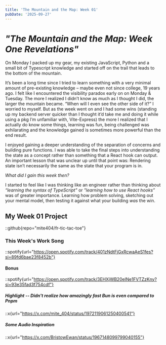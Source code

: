 ```yaml
---
title: 'The Mountain and the Map: Week 01'
pubDate: '2025-09-27'
---
```


# _"The Mountain and the Map: Week One Revelations"_

On Monday I packed up my gear, my existing JavaScript, Python and a small bit of Typescript knowledge and started off on the trail that leads to the bottom of the mountain.

It’s been a long time since I tried to learn something with a very minimal amount of pre-existing knowledge – maybe even not since college, 19 years ago. I felt like I encountered the visibility paradox early on on Monday & Tuesday. The more I realized I didn’t know as much as I thought I did, the larger the mountain became. “When will I even see the other side of it?” I worried to myself. But as the week went on and I had some wins (standing up my backend server quicker than I thought it’d take me and doing it while using a pkg I’m unfamiliar with, Vite-Express) the more I realized that I actually do know some things, learning was fun, being challenged was exhilarating and the knowledge gained is sometimes more powerful than the end result.

I enjoyed gaining a deeper understanding of the separation of concerns and building pure functions. I was able to take the final steps into understanding the state as a concept rather than something that a React hook can output. An important lesson that was unclear up until that point was: Rendering state isn’t necessarily the same as the state that your program is in.

_What did I gain this week then?_

I started to feel like I was thinking like an engineer rather than thinking about _“learning the syntax of TypeScript"_ or _"learning how to use React hooks”_ was of greater importance. Learning how problem solving, sketching out your mental model, then testing it against what your building _was_ the win.

## My Week 01 Project

::github{repo="mite404/fr-tic-tac-toe"}

### This Week's Work Song

::spotify{url="https://open.spotify.com/track/401zNdtFjGxRcwaAeS1fes?si=89fd6bae23f8452b"}

#### Bonus

::spotify{url="https://open.spotify.com/track/3EHXjWB20eINe1FVTZzKny?si=93e35fad3f754cdf"}

##### Highlight -- Didn't realize how amazingly fast Bun is even compared to Pnpm

::x{url="https://x.com/mite_404/status/1972119061250400541"}

##### Some Audio Inspiration

::x{url="https://x.com/BristowEwan/status/1967148099799040155"}
